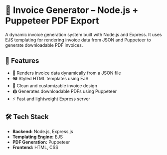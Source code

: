 # 🧾 Invoice Generator – Node.js + Puppeteer PDF Export

A dynamic invoice generation system built with Node.js and Express. It uses EJS templating for rendering invoice data from JSON and Puppeteer to generate downloadable PDF invoices.

## 🚀 Features

- 📄 Renders invoice data dynamically from a JSON file
- 🖼️ Styled HTML templates using EJS
- 🧩 Clean and customizable invoice design
- 🖨️ Generates downloadable PDFs using Puppeteer
- ⚡ Fast and lightweight Express server

## 🛠️ Tech Stack

- **Backend:** Node.js, Express.js
- **Templating Engine:** EJS
- **PDF Generation:** Puppeteer
- **Frontend:** HTML, CSS

